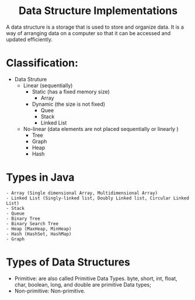 <h1 align="center"> Data Structure Implementations</h1>

A data structure is a storage that is used to store and organize data. It is a way of arranging data on a computer so that it can be accessed and updated efficiently.

# Classification: 

- Data Struture
    - Linear (sequentially)
      - Static (has a fixed memory size)
        - Array
      - Dynamic (the size is not fixed)
        - Quee
        - Stack
        - Linked List
    - No-linear (data elements are not placed sequentially or linearly )
      - Tree
      - Graph
      - Heap
      - Hash

# Types in Java

	- Array (Single dimensional Array, Multidimensional Array)
	- Linked List (Singly-linked list, Doubly Linked list, Circular Linked List)
	- Stack
	- Queue
	- Binary Tree
	- Binary Search Tree
	- Heap (MaxHeap, MinHeap)
	- Hash (HashSet, HashMap)
	- Graph 

# Types of Data Structures

  - Primitive: are also called Primitive Data Types. byte, short,  int, float, char, boolean, long, and double are primitive Data types;
  - Non-primitive: Non-primitive.
